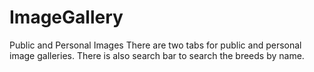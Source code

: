 # ImageGallery
Public and Personal Images
There are two tabs for public and personal image galleries. There is also search bar to search the breeds by name.
